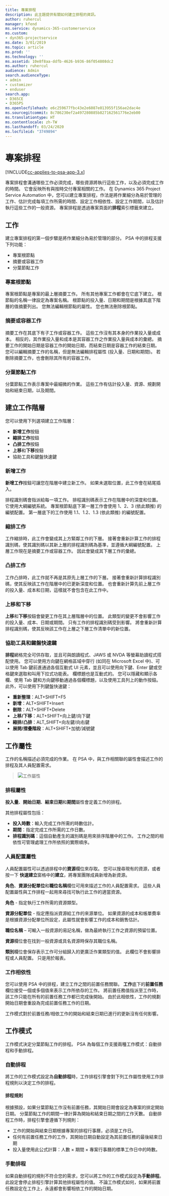 ```yaml
---
title: 專案排程
description: 此主題提供有關如何建立排程的資訊。
author: ruhercul
manager: kfend
ms.service: dynamics-365-customerservice
ms.custom:
- dyn365-projectservice
ms.date: 3/01/2019
ms.topic: article
ms.prod: ''
ms.technology: ''
ms.assetid: 10e8f8aa-ddfb-4626-b936-86f054808dc2
ms.author: ruhercul
audience: Admin
search.audienceType:
- admin
- customizer
- enduser
search.app:
- D365CE
- D365PS
ms.openlocfilehash: e6c259677fbc43e2e6087e013955f156ae2dac4e
ms.sourcegitcommit: 8c786230ef2a497280885b827162561776e2eb00
ms.translationtype: HT
ms.contentlocale: zh-TW
ms.lasthandoff: 03/24/2020
ms.locfileid: "3749894"
---
```

# <a name="project-schedules"></a>專案排程 

[!INCLUDE[cc-applies-to-psa-app-3.x](../includes/cc-applies-to-psa-app-3x.md)]

專案排程會溝通哪些工作必須完成，哪些資源將執行這些工作，以及必須完成工作的時間。 它會反映所有與按時交付專案相關的工作。 在 Dynamics 365 Project Service Automation 中，您可以建立專案排程，作法是將作業細分為易於管理的工作、估計完成每項工作所需的時間、設定工作相依性、設定工作期間，以及估計執行這些工作的一般資源。 專案排程是透過專案頁面的**排程**索引標籤來建立。
 
## <a name="tasks"></a>工作

建立專案排程的第一個步驟是將作業細分為易於管理的部分。 PSA 中的排程支援下列功能：

- 專案根節點
- 摘要或容器工作
- 分葉節點工作

### <a name="project-root-node"></a>專案根節點

專案根節點是專案的最上層摘要工作。 所有其他專案工作都會在它底下建立。 根節點的名稱一律設定為專案名稱。 根節點的投入量、日期和期間是根據其底下階層的值摘要列出。 您無法編輯根節點的屬性。 您也無法刪除根節點。

### <a name="summary-or-container-tasks"></a>摘要或容器工作 

摘要工作在其底下有子工作或容器工作。 這些工作沒有其本身的作業投入量或成本。 相反的，其作業投入量和成本是其容器工作之作業投入量與成本的彙總。 摘要工作的開始日期是容器工作的開始日期，而結束日期是容器工作的結束日期。 您可以編輯摘要工作的名稱，但是無法編輯排程屬性 (投入量、日期和期間)。 若刪除摘要工作，也會刪除其所有的容器工作。

### <a name="leaf-node-tasks"></a>分葉節點工作

分葉節點工作表示專案中最細微的作業。 這些工作有估計投入量、資源、規劃開始和結束日期，以及期間。
 
## <a name="creating-a-task-hierarchy"></a>建立工作階層

您可以使用下列選項建立工作階層：

- **新增工作**按鈕
- **縮排工作**按鈕
- **凸排工作**按鈕
- **上移**和**下移**按鈕
- 協助工具和鍵盤快速鍵

### <a name="add-task"></a>新增工作

**新增工作**按鈕可讓您在階層中建立新工作。 如果未選取位置，此工作會在結尾插入。 

排程識別碼會指派給每一項工作。 排程識別碼表示工作在階層中的深度和位置。 它使用大綱編號系統。 專案根節點底下第一層工作會使用 1、2、3 (依此類推) 的編號配置。 第一層底下的工作使用 1.1、1.2、1.3 (依此類推) 的編號配置。

### <a name="indent-task"></a>縮排工作

工作縮排時，此工作會變成其上方緊鄰工作的下層。 接著會重新計算工作的排程識別碼，使其識別碼以其新上層的排程識別碼為基準，並遵循大綱編號配置。 上層工作現在是摘要工作或容器工作。 因此會變成其下層工作的彙總。

### <a name="outdent-task"></a>凸排工作 

工作凸排時，此工作就不再是其原先上層工作的下層。 接著會重新計算排程識別碼，使其反映該工作在階層中的已更新深度和位置。 也會重新計算先前上層工作的投入量、成本和日期，這樣就不會包含在此工作中。

### <a name="move-up-and-move-down"></a>上移和下移 

**上移**和**下移**按鈕會變更工作在其上層階層中的位置。 此類型的變更不會影響工作的投入量、成本、日期或期間。 只有工作的排程識別碼受到影響。 將會重新計算排程識別碼，使其反映該工作在上層之下層工作清單中的新位置。

### <a name="accessibility-and-keyboard-shortcuts"></a>協助工具和鍵盤快速鍵

**排程**網格完全可供存取，並且可與朗讀程式、JAWS 或 NVDA 等螢幕助讀程式搭配使用。 您可以使用方向鍵在網格區域中穿行 (如同在 Microsoft Excel 中)、可以使用 Tab 鍵前進通過各個互動式 UI 元素，並且可以使用向下鍵、Enter 鍵或空格鍵來選取和叫用下拉式功能表。 欄標題也是互動式的。 您可以隱藏和顯示各欄、使用 Tab 鍵和方向鍵移動通過各個欄標題，以及使用工具列上的動作按鈕。 此外，可以使用下列鍵盤快速鍵：

- **重新整理**：ALT+SHIFT+F5
- **新增**：ALT+SHIFT+Insert
- **刪除**：ALT+SHIFT+Delete
- **上移/下移**：ALT+SHIFT+向上鍵/向下鍵
- **縮排/凸排**：ALT_SHIFT+向左鍵/向右鍵
- **展開/摺疊階段**：ALT+SHIFT+加號/減號鍵

## <a name="task-attributes"></a>工作屬性

工作的名稱描述必須完成的作業。 在 PSA 中，與工作相關聯的屬性會描述工作的排程及其人員配置需求。

> ![工作屬性](media/project-2.png)
 
### <a name="schedule-attributes"></a>排程屬性

**投入量**、**開始日期**、**結束日期**和**期間**屬性會定義工作的排程。

其他排程屬性包括：

- **投入時數**：輸入完成工作所需的時數估計。 
- **期間**：指定完成工作所需的工作日數。
- **排程識別碼**：這個自動產生的識別碼是用來排序階層中的工作。 工作之間的相依性可管理處理工作所依照的實際順序。
 
### <a name="staffing-attributes"></a>人員配置屬性

人員配置屬性可以透過排程中的**資源**欄位來存取。 您可以搜尋現有的資源，或者按一下 **快速建立**窗格中的**建立**，將專案團隊成員新增為新資源。

**角色**、**資源分配單位**和**職位名稱**欄位可用來描述工作的人員配置需求。 這些人員配置屬性與工作排程一起用來尋找可執行此工作的適當資源。

**角色** - 指定執行工作所需的資源類型。

**資源分配單位** - 指定應指派資源給工作的來源單位。 如果資源的成本和帳單費率是根據資源分配單位所設定，此屬性就會影響工作的成本和銷售估計。

**職位名稱** – 可輸入一般資源的易記名稱，做為最終執行工作之資源的預留位置。

**資源**欄位會在找到一般資源或具名資源時保存其職位名稱。

**類別**欄位會保存表示工作可分組歸入的更廣泛作業類型的值。 此欄位不會影響排程或人員配置。 只是用於報表。

### <a name="task-dependencies"></a>工作相依性 

您可以使用 PSA 中的排程，建立工作之間的前置任務關聯。 **工作**底下的**前置任務**欄位接受一個或多個值來表示工作所依存的工作。 將前置任務值指派至工作時，該工作只能在所有的前置任務工作都已完成後開始。 由於此相依性，工作的規劃開始日期會重設為完成前置任務工作的日期。

工作模式對於前置任務/相依工作的開始和結束日期已進行的更新沒有任何影響。

## <a name="task-mode"></a>工作模式 

工作模式決定分葉節點工作的排程。 PSA 為每個工作支援兩種工作模式：自動排程和手動排程。

### <a name="auto-scheduling"></a>自動排程 
 
將工作的工作模式設定為**自動排程**時，工作排程引擎會對下列工作屬性使用工作排程規則以決定工作的排程。

#### <a name="scheduling-rules"></a>排程規則

根據預設，如果分葉節點工作沒有前置任務，其開始日期會設定為專案的排定開始日期。 分葉節點工作的期間一律計算為開始和結束日期之間的工作天數。 自動排程工作時，排程引擎會遵循下列規則：

- 工作的開始與結束日期根據專案的排程行事曆，必須是工作日。 
- 任何有前置任務工作的工作，其開始日期自動設定為其前置任務的最後結束日期
- 投入量使用此公式計算：人數 × 期間 × 專案行事曆的標準工作日中的時數。

### <a name="manual-scheduling"></a>手動排程

如果自動排程的規則不符合您的需求，您可以將工作的工作模式設定為**手動排程**。 此設定會停止排程引擎計算其他排程屬性的值。 不論工作模式如何，如果將前置任務設定在工作上，永遠都會影響相依工作的開始日期。
